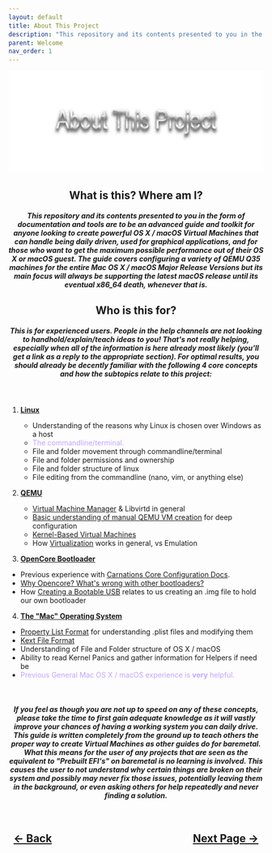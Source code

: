 ```yaml
---
layout: default
title: About This Project
description: "This repository and its contents presented to you in the form of documentation and tools are to be an advanced guide and toolkit for anyone looking to create powerful OS X / macOS Virtual Machines that can handle being daily driven, used for graphical applications, and for those who want to get the maximum possible performance out of their OS X or macOS guest."
parent: Welcome
nav_order: 1
---
```


<style>
  .navigation-container {
    display: flex;
    justify-content: space-between;
    align-items: center;
    width: 100%;
  }
  
  .nav-button {
    margin: 10px;
  }
</style>

<p align="center">
  <img width="650" height="200" src="../../assets/Headers/HeaderAboutThisProject.png">
</p>

<h2 align="center">What is this? Where am I?</h2>

<h5 align="center">This repository and its contents presented to you in the form of documentation and tools are to be an advanced guide and toolkit for anyone looking to create powerful OS X / macOS Virtual Machines that can handle being daily driven, used for graphical applications, and for those who want to get the maximum possible performance out of their OS X or macOS guest. The guide covers configuring a variety of QEMU Q35 machines for the entire Mac OS X / macOS Major Release Versions but its main focus will always be supporting the latest macOS release until its eventual x86_64 death, whenever that is.</h5>

<h2 align="center">Who is this for?</h2>

<h5 align="center">This is for experienced users. People in the help channels are not looking to handhold/explain/teach ideas to you! That's not really helping, especially when all of the information is here already most likely (you'll get a link as a reply to the appropriate section). For optimal results, you should already be decently familiar with the following 4 core concepts and how the subtopics relate to this project:</h5>
<br>

1. [**Linux**](https://en.wikipedia.org/wiki/Linux)
   - Understanding of the reasons why Linux is chosen over Windows as a host
   - <span style="color: #bfa6ff;">The commandline/terminal.</span>
   - File and folder movement through commandline/terminal
   - File and folder permissions and ownership
   - File and folder structure of linux
   - File editing from the commandline (nano, vim, or anything else)

2. [**QEMU**](https://www.qemu.org/)
   - [Virtual Machine Manager](https://virt-manager.org/) & Libvirtd in general
   - [Basic understanding of manual QEMU VM creation](https://www.qemu.org/docs/master/) for deep configuration
   - [Kernel-Based Virtual Machines](https://en.wikipedia.org/wiki/Kernel-based_Virtual_Machine)
   - How [Virtualization](https://en.wikipedia.org/wiki/Virtualization) works in general, vs Emulation

3. [**OpenCore Bootloader**](https://github.com/acidanthera/OpenCorePkg)
  - Previous experience with [Carnations Core Configuration Docs](https://docs.carnations.dev/).
  - [Why Opencore? What's wrong with other bootloaders?](https://dortania.github.io/OpenCore-Install-Guide/why-oc.html)
  - How [Creating a Bootable USB](https://dortania.github.io/OpenCore-Install-Guide/installer-guide/) relates to us creating an .img file to hold our own bootloader

4. [**The "Mac" Operating System**](https://en.wikipedia.org/wiki/MacOS)
  - [Property List Format](https://en.wikipedia.org/wiki/Property_list) for understanding .plist files and modifying them
  - [Kext File Format](http://www.macbreaker.com/2012/01/what-are-kexts.html#:~:text=Kext%20files%20are%20essentially%20drivers,loaded%20when%20your%20computer%20boots.)
  - Understanding of File and Folder structure of OS X / macOS
  - Ability to read Kernel Panics and gather information for Helpers if need be
  - <span style="color: #bfa6ff;">Previous General Mac OS X / macOS experience is <b>very</b> helpful.</span>

<br>
<h5 align="center">If you feel as though you are not up to speed on any of these concepts, please take the time to first gain adequate knowledge as it will vastly improve your chances of having a working system you can daily drive. This guide is written completely from the ground up to teach others the proper way to create Virtual Machines as other guides do for baremetal. What this means for the user of any projects that are seen as the equivalent to "Prebuilt EFI's" on baremetal is no learning is involved. This causes the user to not understand why certain things are broken on their system and possibly may never fix those issues, potentially leaving them in the background, or even asking others for help repeatedly and never finding a solution.</h5>

<h2 align="center">
  <br>
  <div class="navigation-container">
    <a class="nav-button" href="../../index.html">&larr; Back</a>
    <a class="nav-button" href="02-Requirements.html">Next Page &rarr;</a>
  </div>
  <br>
</h2>
